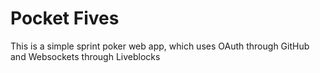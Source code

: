 # Pocket Fives

This is a simple sprint poker web app, which uses OAuth through GitHub and Websockets through Liveblocks
